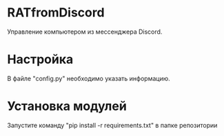 # RATfromDiscord

Управление компьютером из мессенджера Discord.

# Настройка

В файле "config.py" необходимо указать информацию.

# Установка модулей

Запустите команду "pip install -r requirements.txt" в папке репозитории
